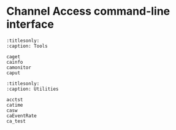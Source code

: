 # Channel Access command-line interface

``` {toctree}
:titlesonly:
:caption: Tools

caget
cainfo
camonitor
caput
```

``` {toctree}
:titlesonly:
:caption: Utilities

acctst
catime
casw
caEventRate
ca_test
```
